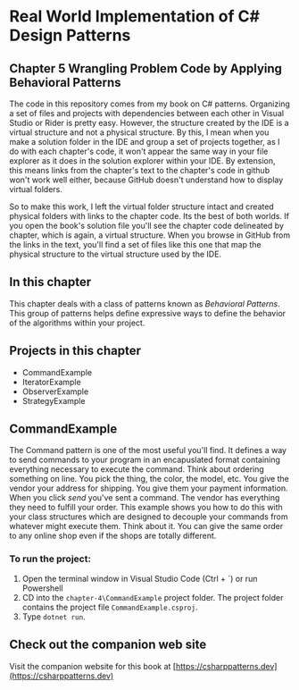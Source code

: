 ﻿# Real World Implementation of C# Design Patterns 
## Chapter 5 Wrangling Problem Code by Applying Behavioral Patterns
The code in this repository comes from my book on C# patterns.  Organizing a set of files and projects
with dependencies between each other in Visual Studio or Rider is pretty easy.  However, the structure
created by the IDE is a virtual structure and not a physical structure.  By this, I mean when you make a solution
folder in the IDE and group a set of projects together, as I do with each chapter's code, it won't appear
the same way in your file explorer as it does in the solution explorer within your IDE.  By extension, this means
links from the chapter's text to the chapter's code in github won't work well either, because GitHub doesn't understand how
to display virtual folders.

So to make this work, I left the virtual folder structure intact and created physical folders with links to the
chapter code.  Its the best of both worlds.  If you open the book's solution file you'll see the chapter code
delineated by chapter, which is again, a virtual structure.  When you browse in GitHub from the links in the text,
you'll find a set of files like this one that map the physical structure to the virtual structure used by the IDE.

## In this chapter
This chapter deals with a class of patterns known as *Behavioral Patterns*.  This group of patterns helps define expressive ways to
define the behavior of the algorithms within your project.

## Projects in this chapter
* CommandExample
* IteratorExample
* ObserverExample
* StrategyExample

## CommandExample
The Command pattern is one of the most useful you'll find.  It defines a way to send commands to your program in an encapuslated format containing everything necessary to execute the command.  Think about ordering something on line.  You pick the thing, the color, the model, etc.  You give the vendor your address for shipping.  You give them your payment information.  When you click *send* you've sent a command.  The vendor has everything they need to fulfill your order.  This example shows you how to do this with your class structures which are designed to decouple your commands from whatever might execute them.  Think about it.  You can give the same order to any online shop even if the shops are totally different.

### To run the project:
1. Open the terminal window in Visual Studio Code (Ctrl + `) or run Powershell
2. CD into the ```chapter-4\CommandExample``` project folder.  The project folder contains the project file ```CommandExample.csproj```.
3. Type ```dotnet run```.

## Check out the companion web site
Visit the companion website for this book at [https://csharppatterns.dev](https://csharppatterns.dev)